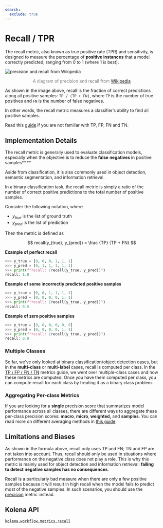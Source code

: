 ```yaml
---
search:
  exclude: true
---
```


# Recall / TPR

The recall metric, also known as true positive rate (TPR) and sensitivity, is designed to measure the percentage of **positive instances** that a model correctly predicted, ranging from 0 to 1 (where 1 is best).

![precision and recall from Wikipedia](../assets/images/metrics-precision-recall.png)
<p style="text-align: center; color: gray;">
    A diagram of precision and recall from
	<a href="https://en.wikipedia.org/wiki/Precision_and_recall#Precision">Wikipedia</a>
</p>

As shown in the image above, recall is the fraction of correct predictions along all positive samples: `TP / (TP + FN)`, where `TP` is the number of true positives and `FN` is the number of false negatives.

In other words, the recall metric measures a classifier’s ability to find all positive samples.

Read this [guide](./tp-fp-fn-tn.md) if you are not familiar with TP, FP, FN and TN.


## Implementation Details
The recall metric is generally used to evaluate classification models, especially when the objective is to reduce the **false** **negatives** in positive samples**.**

Aside from classification, it is also commonly used in object detection, semantic segmentation, and information retrieval.

In a binary classification task, the recall metric is simply a ratio of the number of correct positive predictions to the total number of positive samples.

Consider the following notation, where

- $y_{true}$ is the list of ground truth
- $y_{pred}$ is the list of prediction

Then the metric is defined as

$$
recall(y_{true}, y_{pred}) = \frac {TP} {TP + FN}
$$

**Example of perfect recall**

```python
>>> y_true = [0, 0, 0, 1, 1, 1]
>>> y_pred = [0, 1, 1, 1, 1, 1]
>>> print(f"recall: {recall(y_true, y_pred)}")
recall: 1.0
```

**Example of some incorrectly predicted positive samples**

```python
>>> y_true = [0, 0, 1, 1, 1, 1]
>>> y_pred = [0, 0, 0, 0, 1, 1]
>>> print(f"recall: {recall(y_true, y_pred)}")
recall: 0.5
```

**Example of zero positive samples**

```python
>>> y_true = [0, 0, 0, 0, 0, 0]
>>> y_pred = [0, 0, 0, 0, 1, 1]
>>> print(f"recall: {recall(y_true, y_pred)}")
recall: 0.0
```

### Multiple Classes

So far, we’ve only looked at binary classification/object detection cases, but in the **multi-class** or **multi-label** cases, recall is computed per class. In the [TP / FP / FN / TN](./tp-fp-fn-tn.md) metrics guide, we went over multiple-class cases and how these metrics are computed. Once you have them computed per class, you can compute recall for each class by treating it as a binary class problem.

### Aggregating Per-class Metrics

If you are looking for a **single** precision score that summarizes model performance across all classes, there are different ways to aggregate these per-class precision scores: **macro**, **micro**, **weighted,** and **samples**. You can read more on different averaging methods in [this guide](./averaging-methods.md).

## Limitations and Biases

As shown in the formula above, recall only uses TP and FN; TN and FP are not taken into account. Thus, recall should only be used in situations where performance on the negative class does not play a role. This is why this metric is mainly used for object detection and information retrieval: **failing to detect negative samples has no consequences**.

Recall is a particularly bad measure when there are only a few positive samples because it will result in high recall when the model fails to predict most of the negative samples. In such scenarios, you should use the [precision](./precision.md) metric instead.

## Kolena API

[`kolena.workflow.metrics.recall`](https://docs.kolena.io/reference/workflow/metrics/#kolena.workflow.metrics.recall)
